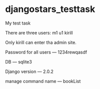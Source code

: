 # djangostars_testtask

My test task

There are three users:
m1
u1
kirill

Only kirill can enter tha admin site.

Password for all users — 1234rewqasdf

DB — sqlite3

Django version — 2.0.2


manage command name — bookList
